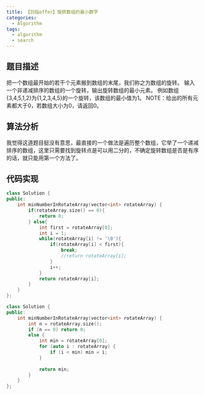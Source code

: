 ```yaml
---
title: 【剑指offer】旋转数组的最小数字
categories:
  - Algorithm
tags:
  - algorithm
  - search
---
```


## 题目描述

把一个数组最开始的若干个元素搬到数组的末尾，我们称之为数组的旋转。 输入一个非递减排序的数组的一个旋转，输出旋转数组的最小元素。 例如数组{3,4,5,1,2}为{1,2,3,4,5}的一个旋转，该数组的最小值为1。 NOTE：给出的所有元素都大于0，若数组大小为0，请返回0。



## 算法分析

我觉得这道题目挺没有意思，最直接的一个做法是遍历整个数组，它举了一个递减排序的数组，这里只需要找到旋转点是可以用二分的，不确定旋转数组是否是有序的话，就只能用第一个方法了。



## 代码实现

~~~cpp
class Solution {
public:
    int minNumberInRotateArray(vector<int> rotateArray) {
        if(rotateArray.size() == 0){
            return 0;
        } else{
            int first = rotateArray[0];
            int i = 1;
            while(rotateArray[i] != '\0'){
                if(rotateArray[i] < first){
                    break;
                    //return rotateArray[i];
                }
                i++;
            }
            return rotateArray[i];
        }
    }
};

class Solution {
public:
    int minNumberInRotateArray(vector<int> rotateArray) {
        int n = rotateArray.size();
        if (n == 0) return 0;
        else {
            int min = rotateArray[0];
            for (auto i : rotateArray) {
                if (i < min) min = i;
            }
            
            return min;
        }
    }
};
~~~


